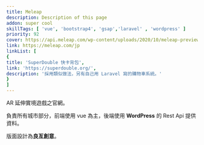 ```yaml
---
title: Meleap
description: Description of this page
addon: super cool
skillTags: [ 'vue', 'bootstrap4', 'gsap','laravel' , 'wordpress' ]
priority: 92
cover: https://api.meleap.com/wp-content/uploads/2020/10/meleap-preview.jpg
link: https://meleap.com/jp
linkList: [
{
title: 'SuperDouble 快卡背包',
link: 'https://superdouble.org/',
description: '採用類似做法，另有自己用 Laravel 寫的購物車系統。'
}
]
---
```

AR 延伸實境遊戲之官網。

負責所有城市部分，前端使用 vue 為主，後端使用 **WordPress** 的 Rest Api 提供資料。

版面設計為**良亙創意**。
